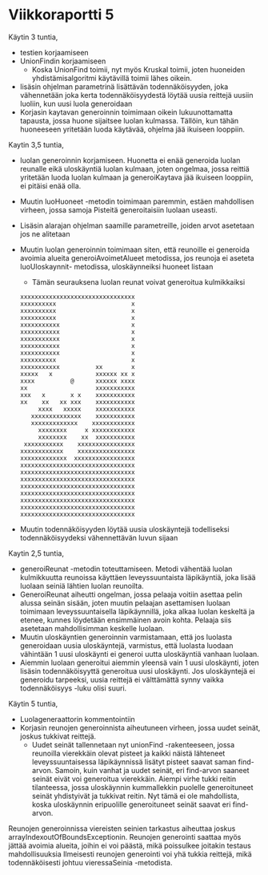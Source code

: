 # Viikkoraportti 5

Käytin 3 tuntia,

* testien korjaamiseen
* UnionFindin korjaamiseen
  * Koska UnionFind toimii, nyt myös Kruskal toimii, joten huoneiden yhdistämisalgoritmi käytävillä toimii lähes oikein.
* lisäsin ohjelman parametrinä lisättävän todennäköisyyden, joka vähennetään joka kerta todennäköisyydestä löytää uusia reittejä uusiin luoliin, kun uusi luola generoidaan
* Korjasin kaytavan generoinnin toimimaan oikein lukuunottamatta tapausta, jossa huone sijaitsee luolan kulmassa. Tällöin, kun tähän huoneeseen yritetään luoda käytävää, ohjelma jää ikuiseen looppiin.

Kaytin 3,5 tuntia, 

* luolan generoinnin korjamiseen. Huonetta ei enää generoida luolan reunalle eikä uloskäyntiä luolan kulmaan, joten ongelmaa, jossa reittiä yritetään luoda luolan kulmaan ja generoiKaytava jää ikuiseen looppiin, ei pitäisi enää olla.
* Muutin luoHuoneet -metodin toimimaan paremmin, estäen mahdollisen virheen, jossa samoja Pisteitä generoitaisiin luolaan useasti.
* Lisäsin alarajan ohjelman saamille parametreille, joiden arvot asetetaan jos ne alitetaan
* Muutin luolan generoinnin toimimaan siten, että reunoille ei generoida avoimia alueita generoiAvoimetAlueet metodissa, jos reunoja ei aseteta luoUloskaynnit- metodissa, uloskäynneiksi huoneet listaan
  * Tämän seurauksena luolan reunat voivat generoitua kulmikkaiksi

  ```
  xxxxxxxxxxxxxxxxxxxxxxxxxxxxxxxx
  xxxxxxxxxx                     x
  xxxxxxxxxx                     x
  xxxxxxxxxx                     x
  xxxxxxxxxxx                    x
  xxxxxxxxxxx                    x
  xxxxxxxxxxx                    x
  xxxxxxxxxxx                    x
  xxxxxxxxxxx                    x
  xxxxxxxxxx                     x
  xxxxxxxxxxx          xx        x
  xxxxx   x            xxxxxx xx x
  xxxx          @      xxxxxx xxxx
  xx                   xxxxxxxxxxx
  xxx   x       x x    xxxxxxxxxxx
  xx    xx   xx xxx    xxxxxxxxxxx
       xxxx   xxxxx    xxxxxxxxxxx
     xxxxxxxxxxxxxx    xxxxxxxxxxx
     xxxxxxxxxxxxx    xxxxxxxxxxxx
       xxxxxxxx     x xxxxxxxxxxxx
       xxxxxxxx    xx  xxxxxxxxxxx
   xxxxxxxxxxx    xxxxxxxxxxxxxxxx
  xxxxxxxxxxxx    xxxxxxxxxxxxxxxx
  xxxxxxxxxxxxx  xxxxxxxxxxxxxxxxx
  xxxxxxxxxxxxxxxxxxxxxxxxxxxxxxxx
  xxxxxxxxxxxxxxxxxxxxxxxxxxxxxxxx
  xxxxxxxxxxxxxxxxxxxxxxxxxxxxxxxx
  xxxxxxxxxxxxxxxxxxxxxxxxxxxxxxxx
  xxxxxxxxxxxxxxxxxxxxxxxxxxxxxxxx
  xxxxxxxxxxxxxxxxxxxxxxxxxxxxxxxx
  xxxxxxxxxxxxxxxxxxxxxxxxxxxxxxxx
  xxxxxxxxxxxxxxxxxxxxxxxxxxxxxxxx
  ```
* Muutin todennäköisyyden löytää uusia uloskäyntejä todelliseksi todennäköisyydeksi vähennettävän luvun sijaan

Kaytin 2,5 tuntia,

* generoiReunat -metodin toteuttamiseen. Metodi vähentää luolan kulmikkuutta reunoissa käyttäen leveyssuuntaista läpikäyntiä, joka lisää luolaan seiniä lähtien luolan reunoilta.
* GeneroiReunat aiheutti ongelman, jossa pelaaja voitiin asettaa pelin alussa seinän sisään, joten muutin pelaajan asettamisen luolaan toimimaan leveyssuuntaisella läpikäynnillä, joka alkaa luolan keskeltä ja etenee, kunnes löydetään ensimmäinen avoin kohta. Pelaaja siis asetetaan mahdollisimman keskelle luolaan.
* Muutin uloskäyntien generoinnin varmistamaan, että jos luolasta generoidaan uusia uloskäyntejä, varmistus, että luolasta luodaan vähintään 1 uusi uloskäynti ei generoi uutta uloskäyntiä vanhaan luolaan.
* Aiemmin luolaan generoitui aiemmin yleensä vain 1 uusi uloskäynti, joten lisäsin todennäköisyyttä generoitua uusi uloskäynti. Jos uloskäyntejä ei generoidu tarpeeksi, uusia reittejä ei välttämättä synny vaikka todennäköisyys -luku olisi suuri.

Käytin 5 tuntia,

* Luolageneraattorin kommentointiin
* Korjasin reunojen generoinnista aiheutuneen virheen, jossa uudet seinät, joskus tukkivat reittejä.
  * Uudet seinät tallennetaan nyt unionFind -rakenteeseen, jossa reunoilla vierekkäin olevat pisteet ja kaikki näistä lähteneet leveyssuuntaisessa läpikäynnissä lisätyt pisteet saavat saman find-arvon. Samoin, kuin vanhat ja uudet seinät, eri find-arvon saaneet seinät eivät voi generoitua vierekkäin. Aiempi virhe tukki reitin tilanteessa, jossa uloskäynnin kummallekkin puolelle generoituneet seinät yhdistyivät ja tukkivat reitin. Nyt tämä ei ole mahdollista, koska uloskäynnin eripuolille generoituneet seinät saavat eri find-arvon.

Reunojen generoinnissa viereisten seinien tarkastus aiheuttaa joskus arrayIndexoutOfBoundsExceptionin. 
Reunojen generointi saattaa myös jättää avoimia alueita, joihin ei voi päästä, mikä poissulkee joitakin testaus mahdollisuuksia
Ilmeisesti reunojen generointi voi yhä tukkia reittejä, mikä todennäköisesti johtuu vieressaSeinia -metodista.
